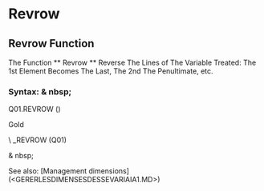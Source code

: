 # Revrow

## Revrow Function

The Function ** Revrow ** Reverse The Lines of The Variable Treated: The 1st Element Becomes The Last, The 2nd The Penultimate, etc.

### Syntax: & nbsp;

Q01.REVROW ()

Gold

\ _REVROW (Q01)

& nbsp;

See also: [Management dimensions] (<GERERLESDIMENSESDESSEVARIAIA1.MD>)